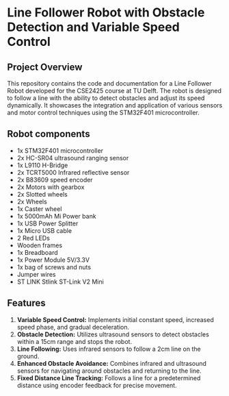 # Line Follower Robot with Obstacle Detection and Variable Speed Control

## Project Overview

This repository contains the code and documentation for a Line Follower Robot developed for the CSE2425 course at TU Delft. The robot is designed to follow a line with the ability to detect obstacles and adjust its speed dynamically. It showcases the integration and application of various sensors and motor control techniques using the STM32F401 microcontroller.

## Robot components

- 1x STM32F401 microcontroller
- 2x HC-SR04 ultrasound ranging sensor
- 1x L9110 H-Bridge
- 2x TCRT5000 Infrared reflective sensor
- 2x B83609 speed encoder
- 2x Motors with gearbox
- 2x Slotted wheels
- 2x Wheels
- 1x Caster wheel
- 1x 5000mAh Mi Power bank
- 1x USB Power Splitter
- 1x Micro USB cable
- 2 Red LEDs
- Wooden frames
- 1x Breadboard
- 1x Power Module 5V/3.3V
- 1x bag of screws and nuts
- Jumper wires
- ST LINK Stlink ST-Link V2 Mini

## Features

1. **Variable Speed Control:** Implements initial constant speed, increased speed phase, and gradual deceleration.
2. **Obstacle Detection:** Utilizes ultrasound sensors to detect obstacles within a 15cm range and stops the robot.
3. **Line Following:** Uses infrared sensors to follow a 2cm line on the ground.
4. **Enhanced Obstacle Avoidance:** Combines infrared and ultrasound sensors for navigating around obstacles and returning to the line.
5. **Fixed Distance Line Tracking:** Follows a line for a predetermined distance using encoder feedback for precise movement.
